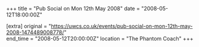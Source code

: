 +++
title = "Pub Social on Mon 12th May 2008"
date = "2008-05-12T18:00:00Z"

[extra]
original = "https://uwcs.co.uk/events/pub-social-on-mon-12th-may-2008-1474489008778/"    
end_time = "2008-05-12T20:00:00Z"
location = "The Phantom Coach"
+++



